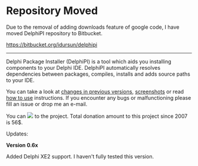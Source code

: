 # Repository Moved #
Due to the removal of adding downloads feature of google code, I have moved DelphiPI repository to Bitbucket.

https://bitbucket.org/idursun/delphipi

---


Delphi Package Installer (DelphiPI) is a tool which aids you installing components to your Delphi IDE. DelphiPI automatically resolves dependencies between packages, compiles, installs and adds source paths to your IDE.

You can take a look at [changes in previous versions](ChangeLog.md), [screenshots](Screenshots.md) or read [how to use](HowToUse.md) instructions. If you encounter any bugs or malfunctioning please fill an issue or drop me an e-mail.

You can [![](https://www.paypal.com/en_US/i/btn/x-click-but21.gif)](https://www.paypal.com/cgi-bin/webscr?cmd=_donations&business=ibrahim%2edursun%40gmail%2ecom&item_name=delphipi&no_shipping=0&no_note=1&tax=0&currency_code=USD&lc=TR&bn=PP%2dDonationsBF&charset=UTF%2d8) to the project. Total donation amount to this project since 2007 is 56$.

Updates:

**Version 0.6x**

Added Delphi XE2 support. I haven't fully tested this version.